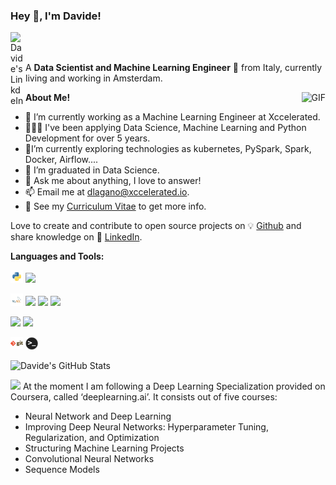 <!-- <h3 title="hehehe"> Hi there! 👋</h3> -->

<!--
**ZamranxD/ZamranxD** is a ✨ _special_ ✨ repository because its `README.md` (this file) appears on your GitHub profile.

Here are some ideas to get you started:

- 🔭 I’m currently working on ...
- 🌱 I’m currently learning ...
- 👯 I’m looking to collaborate on ...
- 🤔 I’m looking for help with ...
- 💬 Ask me about ...
- 📫 How to reach me: ...
- 😄 Pronouns: ...
- ⚡ Fun fact: ...
-->
<h3 title="hehehe"> Hey 👋, I'm Davide!</h3>

<a href="https://nl.linkedin.com/in/davide-lagano?trk=people_directory">
  <img align="left" alt="Davide's LinkdeIn" width="24px" src="https://cdn.jsdelivr.net/npm/simple-icons@v3/icons/linkedin.svg" />
</a>



<br />
<br />

A **Data Scientist and Machine Learning Engineer** 🚀 from Italy, currently living and working in Amsterdam.

  <img align="right" alt="GIF" src="https://i.pinimg.com/originals/e4/26/70/e426702edf874b181aced1e2fa5c6cde.gif" />

**About Me!**

- 💼 I’m currently working as a Machine Learning Engineer at Xccelerated.
- 👨🏻‍💻 I've been applying Data Science, Machine Learning and Python Development for over 5 years. 
- 🌱I’m currently exploring technologies as kubernetes, PySpark, Spark, Docker, Airflow.... 
- 💎 I’m graduated in Data Science.
- 💬 Ask me about anything, I love to answer!
- 📫 Email me at [dlagano@xccelerated.io](mailto:dlagano@xccelerated.io).
- 📝 See my [Curriculum Vitae]() to get more info.

Love to create and contribute to open source projects on 💡 [Github](https://github.com/DavideLagano) and share knowledge on 🏢 [LinkedIn](https://nl.linkedin.com/in/davide-lagano?trk=people_directory).


**Languages and Tools:**  


<code><img height="20" src="https://raw.githubusercontent.com/github/explore/80688e429a7d4ef2fca1e82350fe8e3517d3494d/topics/python/python.png"></code>
<code><img height="20" src="https://download.logo.wine/logo/R_(programming_language)/R_(programming_language)-Logo.wine.png"></code>

<code><img height="20" src="https://raw.githubusercontent.com/github/explore/80688e429a7d4ef2fca1e82350fe8e3517d3494d/topics/mysql/mysql.png"></code>
<code><img height="20" src="https://developers.redhat.com/sites/default/files/styles/article_feature/public/blog/2014/05/homepage-docker-logo.png?itok=zx0e-vcP"></code>
<code><img height="20" src="https://i0.wp.com/softwareengineeringdaily.com/wp-content/uploads/2019/01/Kubernetes_New.png?resize=730%2C389&ssl=1"></code>
<code><img height="20" src="https://upload.wikimedia.org/wikipedia/commons/thumb/f/f3/Apache_Spark_logo.svg/500px-Apache_Spark_logo.svg.png"></code>

<code><img height="20" src="https://kafka.apache.org/images/apache-kafka.png"></code>
<code><img height="20" src="https://cdn.iconscout.com/icon/free/png-256/mongodb-5-1175140.png"></code>

<code><img height="20" src="https://raw.githubusercontent.com/github/explore/80688e429a7d4ef2fca1e82350fe8e3517d3494d/topics/git/git.png"></code>
<code><img height="20" src="https://raw.githubusercontent.com/github/explore/80688e429a7d4ef2fca1e82350fe8e3517d3494d/topics/terminal/terminal.png"></code>

<img src="https://github-readme-stats.vercel.app/api?username=DavideLagano&show_icons=true&hide_border=true&count_private=true&theme=shades-of-purple&icon_color=fad000" alt="Davide's GitHub Stats">

<code><img height="20" src="https://neuraspike.com/wp-content/uploads/2020/11/deeplearning-logo-meetup.png"></code> At the moment I am following a Deep Learning Specialization provided on Coursera, called ‘deeplearning.ai’. It consists out of five courses:
-	Neural Network and Deep Learning
-	Improving Deep Neural Networks: Hyperparameter Tuning, Regularization, and Optimization
-	Structuring Machine Learning Projects
-	Convolutional Neural Networks
-	Sequence Models

<!---
DavideLagano/DavideLagano is a ✨ special ✨ repository because its `README.md` (this file) appears on your GitHub profile.
You can click the Preview link to take a look at your changes.
--->
